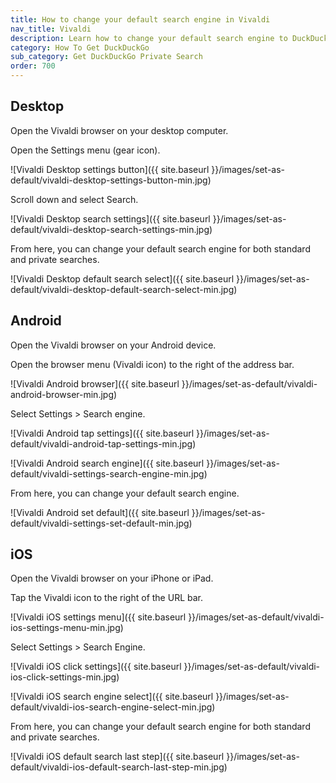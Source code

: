 ```yaml
---
title: How to change your default search engine in Vivaldi
nav_title: Vivaldi
description: Learn how to change your default search engine to DuckDuckGo in Vivaldi for desktop, Android, and iOS.
category: How To Get DuckDuckGo
sub_category: Get DuckDuckGo Private Search
order: 700
---
```


## Desktop

Open the Vivaldi browser on your desktop computer.

Open the Settings menu (gear icon).

![Vivaldi Desktop settings button]({{ site.baseurl }}/images/set-as-default/vivaldi-desktop-settings-button-min.jpg)

Scroll down and select Search.

![Vivaldi Desktop search settings]({{ site.baseurl }}/images/set-as-default/vivaldi-desktop-search-settings-min.jpg)

From here, you can change your default search engine for both standard and private searches.

![Vivaldi Desktop default search select]({{ site.baseurl }}/images/set-as-default/vivaldi-desktop-default-search-select-min.jpg)

## Android

Open the Vivaldi browser on your Android device.

Open the browser menu (Vivaldi icon) to the right of the address bar.

![Vivaldi Android browser]({{ site.baseurl }}/images/set-as-default/vivaldi-android-browser-min.jpg)

Select Settings > Search engine.

![Vivaldi Android tap settings]({{ site.baseurl }}/images/set-as-default/vivaldi-android-tap-settings-min.jpg)

![Vivaldi Android search engine]({{ site.baseurl }}/images/set-as-default/vivaldi-settings-search-engine-min.jpg)

From here, you can change your default search engine.

![Vivaldi Android set default]({{ site.baseurl }}/images/set-as-default/vivaldi-settings-set-default-min.jpg)

## iOS

Open the Vivaldi browser on your iPhone or iPad.

Tap the Vivaldi icon to the right of the URL bar.

![Vivaldi iOS settings menu]({{ site.baseurl }}/images/set-as-default/vivaldi-ios-settings-menu-min.jpg)

Select Settings > Search Engine.

![Vivaldi iOS click settings]({{ site.baseurl }}/images/set-as-default/vivaldi-ios-click-settings-min.jpg)

![Vivaldi iOS search engine select]({{ site.baseurl }}/images/set-as-default/vivaldi-ios-search-engine-select-min.jpg)

From here, you can change your default search engine for both standard and private searches.

![Vivaldi iOS default search last step]({{ site.baseurl }}/images/set-as-default/vivaldi-ios-default-search-last-step-min.jpg)
